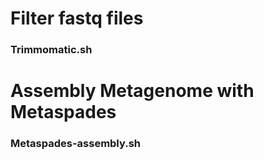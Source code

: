 # Filter fastq files
### Trimmomatic.sh

# Assembly Metagenome with Metaspades
### Metaspades-assembly.sh
